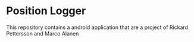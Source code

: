# Position Logger

This repository contains a android application that are a project of Rickard Pettersson and Marco Alanen
